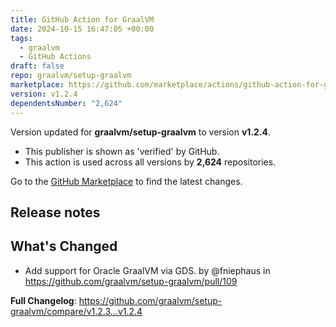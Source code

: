 ```yaml
---
title: GitHub Action for GraalVM
date: 2024-10-15 16:47:05 +00:00
tags:
  - graalvm
  - GitHub Actions
draft: false
repo: graalvm/setup-graalvm
marketplace: https://github.com/marketplace/actions/github-action-for-graalvm
version: v1.2.4
dependentsNumber: "2,624"
---
```



Version updated for **graalvm/setup-graalvm** to version **v1.2.4**.
- This publisher is shown as 'verified' by GitHub.
- This action is used across all versions by **2,624** repositories.

Go to the [GitHub Marketplace](https://github.com/marketplace/actions/github-action-for-graalvm) to find the latest changes.

## Release notes

## What's Changed
* Add support for Oracle GraalVM via GDS. by @fniephaus in https://github.com/graalvm/setup-graalvm/pull/109


**Full Changelog**: https://github.com/graalvm/setup-graalvm/compare/v1.2.3...v1.2.4
